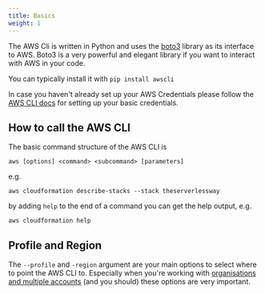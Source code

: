 ```yaml
---
title: Basics
weight: 1
---
```


The AWS Cli is written in Python and uses the [boto3](TODO) library as its interface to AWS. Boto3 is a very powerful and elegant library if you want to interact with AWS in your code.

You can typically install it with `pip install awscli`

In case you haven't already set up your AWS Credentials please follow the [AWS CLI docs](http://docs.aws.amazon.com/cli/latest/userguide/cli-chap-getting-started.html) for setting up your basic credentials.

## How to call the AWS CLI

The basic command structure of the AWS CLI is

```
aws [options] <command> <subcommand> [parameters]
```

e.g.

```
aws cloudformation describe-stacks --stack theserverlessway
```

by adding `help` to the end of a command you can get the help output, e.g.

```
aws cloudformation help
```

## Profile and Region

The `--profile` and `-region` argument are your main options to select where to point the AWS CLI to. Especially when you're working with [organisations and multiple accounts](http://docs.aws.amazon.com/organizations/latest/userguide/orgs_introduction.html) (and you should) these options are very important.